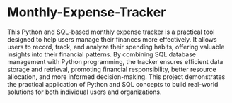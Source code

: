 # Monthly-Expense-Tracker
This Python and SQL-based monthly expense tracker is a practical tool designed to help users manage their finances more effectively. It allows users to record, track, and analyze their spending habits, offering valuable insights into their financial patterns.
By combining SQL database management with Python programming, the tracker ensures efficient data storage and retrieval, promoting financial responsibility, better resource allocation, and more informed decision-making.
This project demonstrates the practical application of Python and SQL concepts to build real-world solutions for both individual users and organizations.
